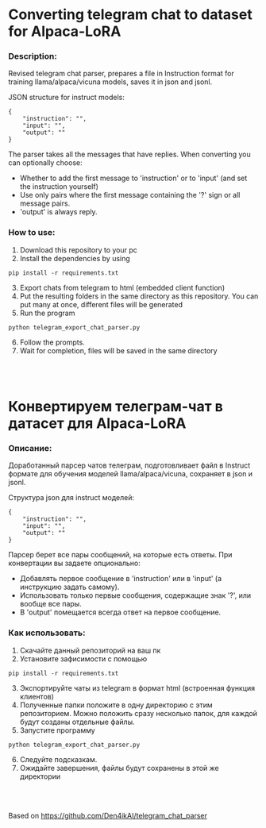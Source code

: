 # Converting telegram chat to dataset for Alpaca-LoRA

### Description:
Revised telegram chat parser, prepares a file in Instruction format for training llama/alpaca/vicuna models,
saves it in json and jsonl.

JSON structure for instruct models:
```
{	
	"instruction": "", 
	"input": "", 
	"output": ""
}
```

The parser takes all the messages that have replies. When converting you can optionally choose:

- Whether to add the first message to 'instruction' or to 'input' (and set the instruction yourself)
- Use only pairs where the first message containing the '?' sign or all message pairs.
- 'output' is always reply.


### How to use:
1. Download this repository to your pc
2. Install the dependencies by using
```
pip install -r requirements.txt
```
3. Export chats from telegram to html (embedded client function)
4. Put the resulting folders in the same directory as this repository. You can put many at once, different files will be generated
5. Run the program
```
python telegram_export_chat_parser.py
```
6. Follow the prompts.
7. Wait for completion, files will be saved in the same directory

<br /><br />
# Конвертируем телеграм-чат в датасет для Alpaca-LoRA

### Описание:
Доработанный парсер чатов телеграм, подготовливает файл в Instruct формате для обучения моделей llama/alpaca/vicuna,
сохраняет в json и jsonl.

Структура json для instruct моделей:
```
{	
	"instruction": "", 
	"input": "", 
	"output": ""
}
```

Парсер берет все пары сообщений, на которые есть ответы. При конвертации вы задаете опционально:

- Добавлять первое сообщение в 'instruction' или в 'input' (а инструкцию задать самому).
- Использовать только первые сообщения, содержащие знак '?', или вообще все пары.
- В 'output' помещается всегда ответ на первое сообщение.


### Как использовать:
1. Скачайте данный репозиторий на ваш пк
2. Установите зафисимости с помощью
```
pip install -r requirements.txt
```
3. Экспортируйте чаты из telegram в формат html (встроенная функция клиентов)
4. Полученные папки положите в одну директорию с этим репозиторием. Можно положить сразу несколько папок, для каждой будут созданы отдельные файлы.
5. Запустите программу
```
python telegram_export_chat_parser.py
```
6. Следуйте подсказкам.
7. Ожидайте завершения, файлы будут сохранены в этой же директории

<br /><br />

Based on https://github.com/Den4ikAI/telegram_chat_parser
